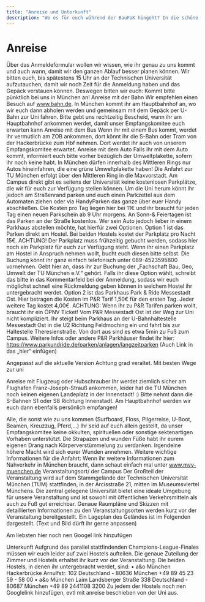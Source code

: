 ```yaml
---
title: "Anreise und Unterkunft"
description: "Wo es für euch während der BauFaK hingeht? In die schöne Landeshauptstadt Bayerns! Servus"
---
```

# Anreise
Über das Anmeldeformular wollen wir wissen, wie ihr genau zu uns kommt und auch wann, damit wir den ganzen Ablauf besser planen können. Wir bitten euch, bis spätestens 15 Uhr an der Technischen Universität aufzutauchen, damit wir noch Zeit für die Anmeldung haben und das Gepäck verstauen können. Deswegen bitten wir euch: Kommt bitte pünktlich bei uns in München an!
Anreise mit der Bahn
Wir empfehlen einen Besuch auf www.bahn.de. In München kommt ihr am Hauptbahnhof an, wo wir euch dann abholen werden und gemeinsam mit dem Gepäck per U-Bahn zur Uni fahren. Bitte gebt uns rechtzeitig Bescheid, wann ihr am Hauptbahnhof ankommen werdet, damit unser Empfangskomitee euch erwarten kann
Anreise mit dem Bus
Wenn ihr mit einem Bus kommt, werdet ihr vermutlich am ZOB ankommen, dort könnt ihr die S-Bahn oder Tram von der Hackerbrücke zum Hbf nehmen. Dort werdet ihr auch von unserem Empfangskomitee erwartet.
Anreise mit dem Auto
Falls ihr mit dem Auto kommt, informiert euch bitte vorher bezüglich der Umweltplakette, sofern ihr noch keine habt. In München dürfen innerhalb des Mittleren Rings nur Autos hineinfahren, die eine grüne Umweltplakette haben! Die Anfahrt zur TU München erfolgt über den Mittleren Ring in die Maxvorstadt. Am Campus direkt gibt es seitens der Universität keine kostenlosen Parkplätze, die wir für euch zur Verfügung stellen können. Um die Uni herum könnt ihr jedoch am Straßenrand parken und euch einen Parkzettel aus dem Automaten ziehen oder via HandyParken das ganze über euer Handy abschließen. Die Kosten pro Tag liegen hier bei 11€ und ihr braucht für jeden Tag einen neuen Parkschein ab 9 Uhr morgens. An Sonn-& Feiertagen ist das Parken an der Straße kostenlos. Wer sein Auto jedoch lieber in einem Parkhaus abstellen möchte, hat hierfür zwei Optionen.
Option 1 ist das Parken direkt am Hostel. Bei beiden Hostels kostet der Parkplatz pro Nacht 15€. ACHTUNG! Der Parkplatz muss frühzeitig gebucht werden, sodass hier noch ein Parkplatz für euch zur Verfügung steht. Wenn ihr einen Parkplatz am Hostel in Anspruch nehmen wollt, bucht euch diesen bitte selbst. Die Buchung könnt ihr ganz einfach telefonisch unter 089-4523595800 vornehmen. Gebt hier an, dass ihr zur Buchung der „Fachschaft Bau, Geo, Umwelt der TU München e.V.“ gehört. Falls ihr diese Option wählt, schreibt das bitte in das Kommentarfeld bei der Anmeldung, sodass wir euch möglichst schnell eine Rückmeldung geben können in welchem Hostel ihr untergebracht werdet.
Option 2 ist das Parkhaus Park & Ride Messestadt Ost. Hier betragen die Kosten im P&R Tarif 1,50€ für den ersten Tag. Jeder weitere Tag kostet 4,00€. ACHTUNG: Wenn ihr zu P&R Tarifen parken wollt, braucht ihr ein ÖPNV Ticket! Vom P&R Messestadt Ost ist der Weg zur Uni nicht kompliziert. Ihr steigt beim Parkhaus an der U-Bahnhaltestelle Messestadt Ost in die U2 Richtung Feldmoching ein und fahrt bis zur Haltestelle Theresienstraße. Von dort aus sind es etwa 5min zu Fuß zum Campus. Weitere Infos oder andere P&R Parkhäuser findet ihr hier: https://www.parkundride.de/parken/anlagen/langzeitparken  (Auch Link in das „hier“ einfügen)
 
Angepasst auf die aktuelle Version Achtung grad veraltet. Mit besten Wege zur uni

Anreise mit Flugzeug oder Hubschrauber
Ihr werdet ziemlich sicher am Flughafen Franz-Joseph-Strauß ankommen, leider hat die TU München noch keinen eigenen Landeplatz in der Innenstadt! :) Bitte nehmt dann die S-Bahnen S1 oder S8 Richtung Innenstadt. Am Hauptbahnhof werden wir euch dann ebenfalls persönlich empfangen!

Alle, die sonst wie zu uns kommen (Surfboard, Floss, Pilgerreise, U-Boot, Beamen, Kreuzzug, Pferd,…)
Ihr seid auf euch allein gestellt, da unser Empfangskomitee keine okkulten, spirituellen oder sonstige sektenartigen Vorhaben unterstützt. Die Strapazen und wunden Füße habt ihr eurem eigenen Drang nach Körperverstümmelung zu verdanken. Irgendeine höhere Macht wird sich eurer Wunden annehmen. 
Weitere wichtige Informationen für die Anfahrt:
Wenn ihr weitere Informationen zum Nahverkehr in München braucht, dann schaut einfach mal unter www.mvv-muenchen.de
Veranstaltungsort/ der Campus 
Der Großteil der Veranstaltung wird auf dem Stammgelände der Technischen Universität München (TUM) stattfinden, in der Arcisstraße 21, mitten im Museumsviertel Münchens. Die zentral gelegene Universität bietet eine ideale Umgebung für unsere Veranstaltung und ist sowohl mit öffentlichen Verkehrsmitteln als auch zu Fuß gut erreichbar. Genaue Raumpläne und Skizzen mit detaillierten Informationen zu den Veranstaltungsorten werden kurz vor der Veranstaltung bereitgestellt. Ein Lageplan des Geländes ist im Folgenden dargestellt.
(Text und Bild dürft ihr gerne anpassen)

Am liebsten hier noch nen Googel link hinzufügen
 
Unterkunft
Aufgrund des parallel stattfindenden Champions-League-Finales müssen wir euch leider auf zwei Hostels aufteilen. Die genaue Zuteilung der Zimmer und Hostels erhaltet ihr kurz vor der Veranstaltung.
Die beiden Hostels, in denen ihr untergebracht werdet, sind:
•	a&o München Hackerbrücke
Arnulfstr. 102
Deutschland - 80636 München
+49 89 45 23 59 - 58 00
•	a&o München Laim
Landsberger Straße 338
Deutschland - 80687 München
+49 89 2441108 3200
Zu jedem der Hostels noch nen Googlelink hinzufügen, evtl mit anreise beschieben von der Uni aus.

